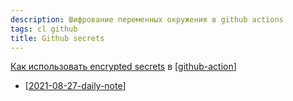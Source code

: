 ```yaml
---
description: Шифрование переменных окружения в github actions
tags: cl github
title: Github secrets
---
```

[Как использовать encrypted secrets](https://docs.github.com/en/actions/reference/encrypted-secrets) в [[github-action]]

- [[2021-08-27-daily-note]]

[//begin]: # "Autogenerated link references for markdown compatibility"
[github-action]: github-action "Githunb action"
[2021-08-27-daily-note]: ../posts/2021-08-27-daily-note "Как добавить контейнеры на Digital Ocean registry с помощью docker-compose"
[//end]: # "Autogenerated link references"
